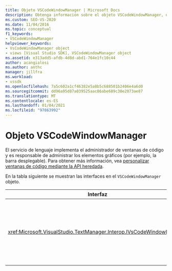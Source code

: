 ```yaml
---
title: Objeto VSCodeWindowManager | Microsoft Docs
description: Obtenga información sobre el objeto VSCodeWindowManager, que es responsable de administrar los elementos gráficos, por ejemplo, la barra desplegable.
ms.custom: SEO-VS-2020
ms.date: 11/04/2016
ms.topic: conceptual
f1_keywords:
- VSCodeWindowManager
helpviewer_keywords:
- VsCodeWindowManager object
- views [Visual Studio SDK], VSCodeWindowManager object
ms.assetid: e313add5-afdb-4d8d-abd1-764e1fc10c44
author: acangialosi
ms.author: anthc
manager: jillfra
ms.workload:
- vssdk
ms.openlocfilehash: 7a5c602a1cf46382e5a8b5c688501b2406e4a6d0
ms.sourcegitcommit: dd96a95d87a039525aac86abe689c30e2073ae87
ms.translationtype: MT
ms.contentlocale: es-ES
ms.lasthandoff: 01/04/2021
ms.locfileid: "97863992"
---
```

# <a name="vscodewindowmanager-object"></a>Objeto VSCodeWindowManager

El servicio de lenguaje implementa el administrador de ventanas de código y es responsable de administrar los elementos gráficos (por ejemplo, la barra desplegable). Para obtener más información, vea [personalizar ventanas de código mediante la API heredada](/previous-versions/visualstudio/visual-studio-2015/extensibility/customizing-code-windows-by-using-the-legacy-api?preserve-view=true&view=vs-2015).

En la tabla siguiente se muestran las interfaces en el `VSCodeWindowManager` objeto.

|Interfaz|Descripción|
|---------------|-----------------|
|<xref:Microsoft.VisualStudio.TextManager.Interop.IVsCodeWindowManager>|Permite agregar o quitar elementos gráficos (como barras desplegables) en una ventana de código.|